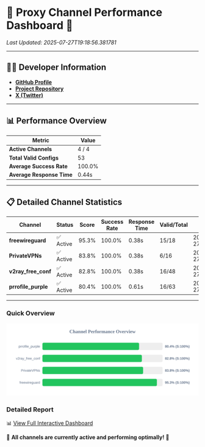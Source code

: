 # 🌟 Proxy Channel Performance Dashboard 🌟

_Last Updated: 2025-07-27T19:18:56.381781_

---

## 👩‍💻 Developer Information

- **[GitHub Profile](https://github.com/4n0nymou3)**  
- **[Project Repository](https://github.com/4n0nymou3/multi-proxy-config-fetcher)**  
- **[X (Twitter)](https://x.com/4n0nymou3)**  

---

## 📊 Performance Overview

| Metric                | Value       |
|-----------------------|-------------|
| **Active Channels**   | 4 / 4       |
| **Total Valid Configs** | 53          |
| **Average Success Rate** | 100.0%      |
| **Average Response Time** | 0.44s       |

---

## 📋 Detailed Channel Statistics

| Channel          | Status     | Score  | Success Rate | Response Time | Valid/Total | Last Success               |
|------------------|------------|--------|--------------|---------------|-------------|----------------------------|
| **freewireguard**  | ✅ Active  | 95.3%  | 100.0% | 0.38s         | 15/18       | 2025-07-27T19:18:56.379834 |
| **PrivateVPNs**  | ✅ Active  | 83.8%  | 100.0% | 0.38s         | 6/16       | 2025-07-27T19:18:55.974948 |
| **v2ray_free_conf**  | ✅ Active  | 82.8%  | 100.0% | 0.38s         | 16/48       | 2025-07-27T19:18:55.549951 |
| **prrofile_purple**  | ✅ Active  | 80.4%  | 100.0% | 0.61s         | 16/63       | 2025-07-27T19:18:55.104452 |

---

### Quick Overview
<div align="center">
  <a href="https://raw.githubusercontent.com/nullluser/NullRepo/refs/heads/main/assets/channel_stats_chart.svg">
    <img src="https://raw.githubusercontent.com/nullluser/NullRepo/refs/heads/main/assets/channel_stats_chart.svg" alt="Source Performance Statistics" width="800">
  </a>
</div>

### Detailed Report
📊 [View Full Interactive Dashboard](https://htmlpreview.github.io/?https://github.com/nullluser/NullRepo/blob/main/assets/performance_report.html)

🎉 **All channels are currently active and performing optimally!** 🎉
